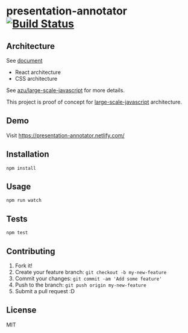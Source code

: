 # presentation-annotator [![Build Status](https://travis-ci.org/azu/presentation-annotator.svg?branch=master)](https://travis-ci.org/azu/presentation-annotator)

## Architecture

See [document](docs/)

- React architecture
- CSS architecture

See [azu/large-scale-javascript](https://github.com/azu/large-scale-javascript "azu/large-scale-javascript") for more details.

This project is proof of concept for [large-scale-javascript](https://github.com/azu/large-scale-javascript) architecture.

## Demo

Visit <https://presentation-annotator.netlify.com/>

## Installation

    npm install

## Usage

    npm run watch

## Tests

    npm test

## Contributing

1. Fork it!
2. Create your feature branch: `git checkout -b my-new-feature`
3. Commit your changes: `git commit -am 'Add some feature'`
4. Push to the branch: `git push origin my-new-feature`
5. Submit a pull request :D

## License

MIT
